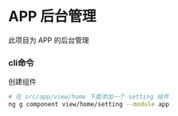 # APP 后台管理

此项目为 APP 的后台管理

### cli命令

创建组件

```bash
# 在 src/app/view/home 下面添加一个 setting 组件
ng g component view/home/setting --module app
```